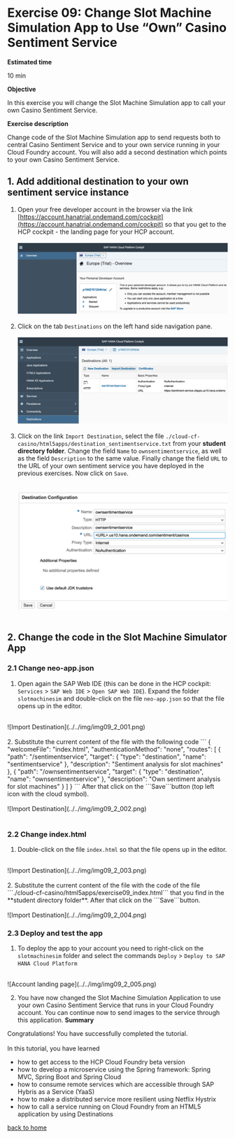 # Exercise 09: Change Slot Machine Simulation App to Use “Own” Casino Sentiment Service  

**Estimated time**

10 min

**Objective**

In this exercise you will change the Slot Machine Simulation app to call your own Casino Sentiment Service.

**Exercise description**

Change code of the Slot Machine Simulation app to send requests both to central Casino Sentiment Service and to your own service running in your Cloud Foundry account. You will also add a second destination which points to your own Casino Sentiment Service.

## 1. Add additional destination to your own sentiment service instance

1. Open your free developer account in the browser via the link [https://account.hanatrial.ondemand.com/cockpit](https://account.hanatrial.ondemand.com/cockpit) so that you get to the HCP cockpit - the landing page for your HCP account.
<br><br>
![Account landing page](../../img/img02_1_001.png)
<br><br>
2. Click on the tab ```Destinations``` on the left hand side navigation pane.
<br><br>
![Select destination](../../img/img09_1_001.png)
<br><br>
3. Click on the link ```Import Destination```, select the file ```./cloud-cf-casino/html5apps/destination_sentimentservice.txt``` from your **student directory folder**. Change the field ```Name``` to ```ownsentimentservice```, as well as the field ```Description``` to the same value. Finally change the field ```URL``` to the URL of your own sentiment service you have deployed in the previous exercises. Now click on ```Save```.    
<br><br>
![Import Destination](../../img/img09_1_002.png)
<br><br>

## 2. Change the code in the Slot Machine Simulator App
### 2.1 Change neo-app.json
1. Open again the SAP Web IDE (this can be done in the HCP cockpit: ```Services``` > ```SAP Web IDE``` > ```Open SAP Web IDE```). Expand the folder ```slotmachinesim``` and double-click on the file ```neo-app.json``` so that the file opens up in the editor.   
<br>
![Import Destination](../../img/img09_2_001.png)
<br><br>
2. Substitute the current content of the file with the following code
```   
{
  "welcomeFile": "index.html",
  "authenticationMethod": "none",
  "routes": [
    {
      "path": "/sentimentservice",
      "target": {
        "type": "destination",
        "name": "sentimentservice"
      },
      "description": "Sentiment analysis for slot machines"
    },
    {
      "path": "/ownsentimentservice",
      "target": {
        "type": "destination",
        "name": "ownsentimentservice"
      },
      "description": "Own sentiment analysis for slot machines"
    }
  ]
}
```
After that click on the ```Save```button (top left icon with the cloud symbol).
<br><br>
![Import Destination](../../img/img09_2_002.png)
<br><br>

### 2.2 Change index.html
1. Double-click on the file ```index.html``` so that the file opens up in the editor.   
<br>
![Import Destination](../../img/img09_2_003.png)
<br><br>
2. Substitute the current content of the file with the code of the file ```./cloud-cf-casino/html5apps/exercise09_index.html``` that you find in the **student directory folder**. After that click on the ```Save```button.
<br><br>
![Import Destination](../../img/img09_2_004.png)
<br>

### 2.3 Deploy and test the app
1. To deploy the app to your account you need to right-click on the ```slotmachinesim``` folder and select the commands ```Deploy``` > ```Deploy to SAP HANA Cloud Platform```   
<br>
![Account landing page](../../img/img09_2_005.png)
<br>

2. You have now changed the Slot Machine Simulation Application to use your own Casino Sentiment Service that runs in your Cloud Foundry account. You can continue now to send images to the service through this application.
**Summary**

Congratulations! You have successfully completed the tutorial.
<br><br>
In this tutorial, you have learned
* how to get access to the HCP Cloud Foundry beta version
* how to develop a microservice using the Spring framework: Spring MVC, Spring Boot and Spring Cloud
* how to consume remote services which are accessible through SAP Hybris as a Service (YaaS)
* how to make a distributed service more resilient using Netflix Hystrix
* how to call a service running on Cloud Foundry from an HTML5 application by using Destinations  

[back to home](../../../../)
